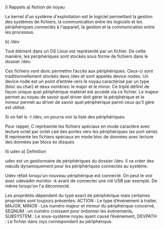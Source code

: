 I) Rappels
a) Notion de noyau

Le kernel d'un système d'exploitation est le logiciel permettant la gestion des systèmes de fichiers, la communication entre les logiciels et les périphériques connectés à l'appareil, la gestion et la communication entre les processus.

b) /dev 

Tout élément dans un OS Linux est représenté par un fichier. De cette manière, les périphériques sont stockés sous forme de fichiers dans le dossier /dev.

Ces fichiers vont donc permettre l’accès aux périphériques. Ceux-ci sont traditionnellement stockés dans /dev et sont appelés device nodes. Un device node est un point d’entrée vers le noyau caractérisé par un type (bloc ou char) et deux nombres: le major et le minor. Ce triplé définit de façon unique quel périphérique matériel est accédé via ce fichier. Le majeur permet au noyau de savoir quel driver doit gérer le périphérique et le mineur permet au driver de savoir quel périphérique parmi ceux qu’il gère est utilisé. 

Si on fait ls -l /dev, on pourra voir la liste des périphériques. 

Pour rappel, C représente les fichiers spéciaux en mode caractère avec lecture octet par octet cad des portes vers les périphériques (ex port série). 
B représente les fichiers spéciaux en mode bloc de données avec lecture des données par blocs ex disques

II) udev
a) Definition

udev est un gestionnaire de périphériques du dossier /dev. Il va créer des nœuds dynamiquement pour les périphériques connectés au système. 

Udev réfait lorsqu'un nouveau périphérique est connecté. On peut le voir avec udevadm monitor -k avant de connecter une clé USB par exemple. De même lorsqu'on l'a déconnecté. 

Les propriétés dépendent du type exact de périphérique mais certaines propriétés sont toujours présentes:
ACTION : Le type d’événement à traiter, 
MAJOR, MINOR : Les numéro majeur et mineur du périphérique concerné, 
SEQNUM : un numéro croissant pour ordonner les événements, 
SUBSYSTEM : Le sous-système noyau ayant causé l’événement, 
DEVPATH : Le fichier dans /sys correspondant au périphérique. 




